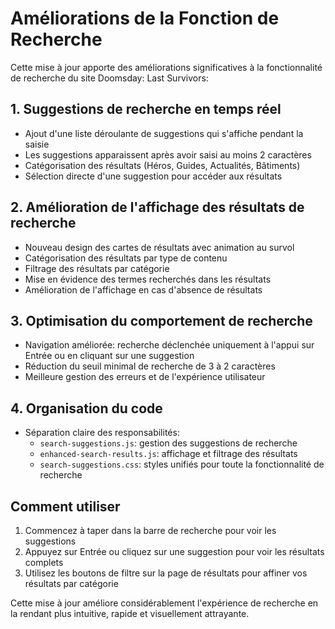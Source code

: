 # Améliorations de la Fonction de Recherche

Cette mise à jour apporte des améliorations significatives à la fonctionnalité de recherche du site Doomsday: Last Survivors:

## 1. Suggestions de recherche en temps réel

- Ajout d'une liste déroulante de suggestions qui s'affiche pendant la saisie
- Les suggestions apparaissent après avoir saisi au moins 2 caractères
- Catégorisation des résultats (Héros, Guides, Actualités, Bâtiments)
- Sélection directe d'une suggestion pour accéder aux résultats

## 2. Amélioration de l'affichage des résultats de recherche

- Nouveau design des cartes de résultats avec animation au survol
- Catégorisation des résultats par type de contenu
- Filtrage des résultats par catégorie
- Mise en évidence des termes recherchés dans les résultats
- Amélioration de l'affichage en cas d'absence de résultats

## 3. Optimisation du comportement de recherche

- Navigation améliorée: recherche déclenchée uniquement à l'appui sur Entrée ou en cliquant sur une suggestion
- Réduction du seuil minimal de recherche de 3 à 2 caractères
- Meilleure gestion des erreurs et de l'expérience utilisateur

## 4. Organisation du code

- Séparation claire des responsabilités:
  - `search-suggestions.js`: gestion des suggestions de recherche
  - `enhanced-search-results.js`: affichage et filtrage des résultats
  - `search-suggestions.css`: styles unifiés pour toute la fonctionnalité de recherche

## Comment utiliser

1. Commencez à taper dans la barre de recherche pour voir les suggestions
2. Appuyez sur Entrée ou cliquez sur une suggestion pour voir les résultats complets
3. Utilisez les boutons de filtre sur la page de résultats pour affiner vos résultats par catégorie

Cette mise à jour améliore considérablement l'expérience de recherche en la rendant plus intuitive, rapide et visuellement attrayante.
